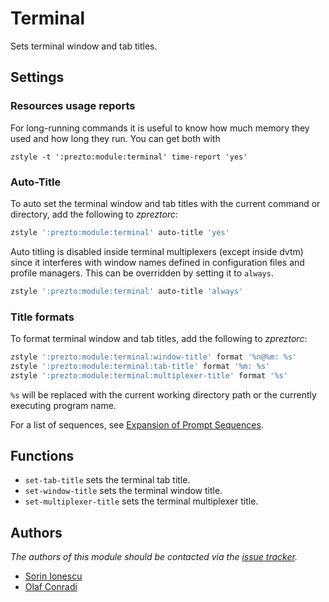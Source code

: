 Terminal
========

Sets terminal window and tab titles.

Settings
--------

### Resources usage reports

For long-running commands  it is useful to  know how much memory
they used and how long they run. You can get both with

    zstyle -t ':prezto:module:terminal' time-report 'yes'

### Auto-Title

To auto set the terminal window and tab titles with the current command or
directory, add the following to *zpreztorc*:

```sh
zstyle ':prezto:module:terminal' auto-title 'yes'
```

Auto titling is disabled inside terminal multiplexers (except inside dvtm)
since it interferes with window names defined in configuration files and
profile managers. This can be overridden by setting it to `always`.

```sh
zstyle ':prezto:module:terminal' auto-title 'always'
```

### Title formats

To format terminal window and tab titles, add the following to *zpreztorc*:

```sh
zstyle ':prezto:module:terminal:window-title' format '%n@%m: %s'
zstyle ':prezto:module:terminal:tab-title' format '%m: %s'
zstyle ':prezto:module:terminal:multiplexer-title' format '%s'
```

`%s` will be replaced with the current working directory path or the currently
executing program name.

For a list of sequences, see [Expansion of Prompt Sequences][1].

Functions
---------

- `set-tab-title` sets the terminal tab title.
- `set-window-title` sets the terminal window title.
- `set-multiplexer-title` sets the terminal multiplexer title.

Authors
-------

*The authors of this module should be contacted via the [issue tracker][2].*

  - [Sorin Ionescu](https://github.com/sorin-ionescu)
  - [Olaf Conradi](https://github.com/oohlaf)

[1]: http://zsh.sourceforge.net/Doc/Release/Prompt-Expansion.html#Expansion-of-Prompt-Sequences
[2]: https://github.com/sorin-ionescu/prezto/issues
